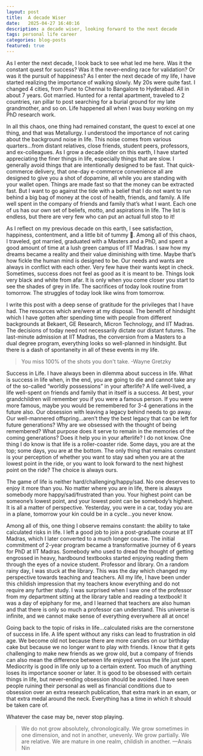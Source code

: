 ```yaml
---
layout: post
title:  A decade Wiser 
date:   2025-04-27 16:40:16
description: a decade wiser, looking forward to the next decade
tags: personal life career 
categories: blog-posts
featured: true
---
```

As I enter the next decade, I look back to see what led me here. Was it the constant quest for success? Was it the never-ending race for validation? Or was it the pursuit of happiness?
As I enter the next decade of my life, I have started realizing the importance of walking slowly. My 20s were quite fast. I changed 4 cities, from Pune to Chennai to Bangalore to Hyderabad. All in about 7 years. Got married. Hunted for a rental apartment, traveled to 2 countries, ran pillar to post searching for a burial ground for my late grandmother, and so on. Life happened all when I was busy working on my PhD research work.

In all this chaos, one thing had remained constant, the quest to excel at one thing, and that was Metallurgy. I understood the importance of not caring about the background noise in life. This noise comes from various quarters…from distant relatives, close friends, student peers, professors, and ex-colleagues. As I grow a decade older on this earth, I have started appreciating the finer things in life, especially things that are slow. I generally avoid things that are intentionally designed to be fast. That quick-commerce delivery, that one-day e-commerce convenience all are designed to give you a shot of dopamine, all while you are standing with your wallet open. Things are made fast so that the money can be extracted fast. But I want to go against the tide with a belief that I do not want to run behind a big bag of money at the cost of health, friends, and family. A life well spent in the company of friends and family that’s what I want. Each one of us has our own set of beliefs, motto, and aspirations in life. The list is endless, but there are very few who can put an actual full stop to it!

As I reflect on my previous decade on this earth, I see satisfaction, happiness, contentment, and a little bit of tummy . Among all of this chaos, I traveled, got married, graduated with a Masters and a PhD, and spent a good amount of time at a lush green campus of IIT Madras. I saw how my dreams became a reality and their value diminishing with time. Maybe that’s how fickle the human mind is designed to be. Our needs and wants are always in conflict with each other. Very few have their wants kept in check. Sometimes, success does not feel as good as it is meant to be. Things look very black and white from afar. It is only when you come closer you start to see the shades of grey in life. The sacrifices of today look routine from tomorrow. The struggles of today look like wins from tomorrow.

I write this post with a deep sense of gratitude for the privileges that I have had. The resources which are/were at my disposal. The benefit of hindsight which I have gotten after spending time with people from different backgrounds at Bekaert, GE Research, Micron Technology, and IIT Madras. The decisions of today need not necessarily dictate our distant futures. The last-minute admission at IIT Madras, the conversion from a Masters to a dual degree program, everything looks so well-planned in hindsight. But there is a dash of spontaneity in all of these events in my life.

<blockquote>
You miss 100% of the shots you don't take. -Wayne Gretzky
</blockquote>

Success in Life. I have always been in dilemma about success in life. What is success in life when, in the end, you are going to die and cannot take any of the so-called “worldly possessions” in your afterlife? A life well-lived, a life well-spent on friends and family that in itself is a success. At best, your grandchildren will remember you if you were a famous person. If you were more famous, maybe you would be remembered for 3-4 generations in the future also. Our obsession with leaving a legacy behind needs to go away. Our well-mannered offspring…aren’t they the best legacy that can be left for future generations? Why are we obsessed with the thought of being remembered? What purpose does it serve to remain in the memories of the coming generations? Does it help you in your afterlife? I do not know. One thing I do know is that life is a roller-coaster ride. Some days, you are at the top; some days, you are at the bottom. The only thing that remains constant is your perception of whether you want to stay sad when you are at the lowest point in the ride, or you want to look forward to the next highest point on the ride? The choice is always ours.

The game of life is neither hard/challenging/happy/sad. No one deserves to enjoy it more than you. No matter where you are in life, there is always somebody more happy/sad/frustrated than you. Your highest point can be someone’s lowest point, and your lowest point can be somebody’s highest. It is all a matter of perspective. Yesterday, you were in a car, today you are in a plane, tomorrow your kin could be in a cycle…you never know.

Among all of this, one thing I observe remains constant: the ability to take calculated risks in life. I left a good job to join a post-graduate course at IIT Madras, which I later converted to a much longer course. The initial commitment of 2-year program became a transformative journey of 6 years for PhD at IIT Madras. Somebody who used to dread the thought of getting engrossed in heavy, hardbound textbooks started enjoying reading them through the eyes of a novice student.
Professor and library. On a random rainy day, I was stuck at the library. This was the day which changed my perspective towards teaching and teachers. All my life, I have been under this childish impression that my teachers know everything and do not require any further study. I was surprised when I saw one of the professor from my department sitting at the library table and reading a textbook! It was a day of epiphany for me, and I learned that teachers are also human and that there is only so much a professor can understand. This universe is infinite, and we cannot make sense of everything everywhere all at once!

Going back to the topic of risks in life…calculated risks are the cornerstone of success in life. A life spent without any risks can lead to frustration in old age. We become old not because there are more candles on our birthday cake but because we no longer want to play with friends. I know that it gets challenging to make new friends as we grow old, but a company of friends can also mean the difference between life enjoyed versus the life just spent. Mediocrity is good in life only up to a certain extent. Too much of anything loses its importance sooner or later. It is good to be obsessed with certain things in life, but never-ending obsession should be avoided. I have seen people ruining their personal as well as financial conditions due to obsession over an extra research publication, that extra mark in an exam, or that extra medal around the neck. Everything has a time in which it should be taken care of.

Whatever the case may be, never stop playing.

<blockquote>
We do not grow absolutely, chronologically. We grow sometimes in one dimension, and not in another, unevenly. We grow partially. We are relative. We are mature in one realm, childish in another. —Anais Nin
</blockquote>
